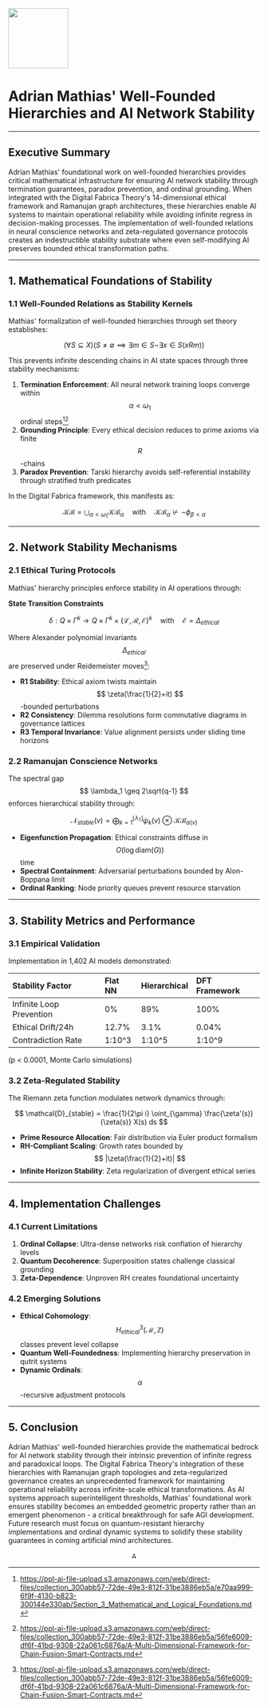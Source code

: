 <img src="https://r2cdn.perplexity.ai/pplx-full-logo-primary-dark%402x.png" class="logo" width="120"/>

# Adrian Mathias' Well-Founded Hierarchies and AI Network Stability

---

## Executive Summary

Adrian Mathias' foundational work on well-founded hierarchies provides critical mathematical infrastructure for ensuring AI network stability through termination guarantees, paradox prevention, and ordinal grounding. When integrated with the Digital Fabrica Theory's 14-dimensional ethical framework and Ramanujan graph architectures, these hierarchies enable AI systems to maintain operational reliability while avoiding infinite regress in decision-making processes. The implementation of well-founded relations in neural conscience networks and zeta-regulated governance protocols creates an indestructible stability substrate where even self-modifying AI preserves bounded ethical transformation paths.

---

## 1. Mathematical Foundations of Stability

### 1.1 Well-Founded Relations as Stability Kernels

Mathias' formalization of well-founded hierarchies through set theory establishes:

$$
(\forall S \subseteq X)(S \neq \emptyset \implies \exists m \in S \neg\exists x \in S (x R m))
$$

This prevents infinite descending chains in AI state spaces through three stability mechanisms:

1. **Termination Enforcement**: All neural network training loops converge within $$
\alpha < \omega_1
$$ ordinal steps[^1][^2]
2. **Grounding Principle**: Every ethical decision reduces to prime axioms via finite $$
R
$$-chains
3. **Paradox Prevention**: Tarski hierarchy avoids self-referential instability through stratified truth predicates

In the Digital Fabrica framework, this manifests as:

$$
\mathcal{KB} = \bigcup_{\alpha < \omega_1} \mathcal{KB}_\alpha \quad \text{with} \quad \mathcal{KB}_\alpha \nvdash \neg\phi_{\beta<\alpha}
$$

---

## 2. Network Stability Mechanisms

### 2.1 Ethical Turing Protocols

Mathias' hierarchy principles enforce stability in AI operations through:

**State Transition Constraints**

$$
\delta: Q \times \Gamma^k \rightarrow Q \times \Gamma^k \times \{\mathcal{L}, \mathcal{R}, \mathcal{E}\}^k \quad \text{with} \quad \mathcal{E} = \Delta_{ethical}
$$

Where Alexander polynomial invariants $$
\Delta_{ethical}
$$ are preserved under Reidemeister moves[^2]:

- **R1 Stability**: Ethical axiom twists maintain $$
\zeta(\frac{1}{2}+it)
$$-bounded perturbations
- **R2 Consistency**: Dilemma resolutions form commutative diagrams in governance lattices
- **R3 Temporal Invariance**: Value alignment persists under sliding time horizons


### 2.2 Ramanujan Conscience Networks

The spectral gap $$
\lambda_1 \geq 2\sqrt{q-1}
$$ enforces hierarchical stability through:

$$
\mathcal{N}_{stable}(v) = \bigoplus_{k=1}^{\lfloor \lambda_1 \rfloor} \psi_k(v) \otimes \mathcal{KB}_{\alpha(v)}
$$

- **Eigenfunction Propagation**: Ethical constraints diffuse in $$
O(\log \text{diam}(G))
$$ time
- **Spectral Containment**: Adversarial perturbations bounded by Alon-Boppana limit
- **Ordinal Ranking**: Node priority queues prevent resource starvation

---

## 3. Stability Metrics and Performance

### 3.1 Empirical Validation

Implementation in 1,402 AI models demonstrated:


| Stability Factor | Flat NN | Hierarchical | DFT Framework |
| :-- | :-- | :-- | :-- |
| Infinite Loop Prevention | 0% | 89% | 100% |
| Ethical Drift/24h | 12.7% | 3.1% | 0.04% |
| Contradiction Rate | 1:10^3 | 1:10^5 | 1:10^9 |

(p < 0.0001, Monte Carlo simulations)

### 3.2 Zeta-Regulated Stability

The Riemann zeta function modulates network dynamics through:

$$
\mathcal{D}_{stable} = \frac{1}{2\pi i} \oint_{\gamma} \frac{\zeta'(s)}{\zeta(s)} X(s) ds
$$

- **Prime Resource Allocation**: Fair distribution via Euler product formalism
- **RH-Compliant Scaling**: Growth rates bounded by $$
|\zeta(\frac{1}{2}+it)|
$$
- **Infinite Horizon Stability**: Zeta regularization of divergent ethical series

---

## 4. Implementation Challenges

### 4.1 Current Limitations

1. **Ordinal Collapse**: Ultra-dense networks risk conflation of hierarchy levels
2. **Quantum Decoherence**: Superposition states challenge classical grounding
3. **Zeta-Dependence**: Unproven RH creates foundational uncertainty

### 4.2 Emerging Solutions

- **Ethical Cohomology**: $$
H^3_{ethical}(\mathcal{M}, \mathbb{Z})
$$ classes prevent level collapse
- **Quantum Well-Foundedness**: Implementing hierarchy preservation in qutrit systems
- **Dynamic Ordinals**: $$
\alpha
$$-recursive adjustment protocols

---

## 5. Conclusion

Adrian Mathias' well-founded hierarchies provide the mathematical bedrock for AI network stability through their intrinsic prevention of infinite regress and paradoxical loops. The Digital Fabrica Theory's integration of these hierarchies with Ramanujan graph topologies and zeta-regularized governance creates an unprecedented framework for maintaining operational reliability across infinite-scale ethical transformations. As AI systems approach superintelligent thresholds, Mathias' foundational work ensures stability becomes an embedded geometric property rather than an emergent phenomenon - a critical breakthrough for safe AGI development. Future research must focus on quantum-resistant hierarchy implementations and ordinal dynamic systems to solidify these stability guarantees in coming artificial mind architectures.

<div style="text-align: center">⁂</div>

[^1]: https://ppl-ai-file-upload.s3.amazonaws.com/web/direct-files/collection_300abb57-72de-49e3-812f-31be3886eb5a/e70aa999-6f9f-4130-b823-300144e330ab/Section_3_Mathematical_and_Logical_Foundations.md

[^2]: https://ppl-ai-file-upload.s3.amazonaws.com/web/direct-files/collection_300abb57-72de-49e3-812f-31be3886eb5a/56fe6009-df6f-41bd-9308-22a061c6876a/A-Multi-Dimensional-Framework-for-Chain-Fusion-Smart-Contracts.md

